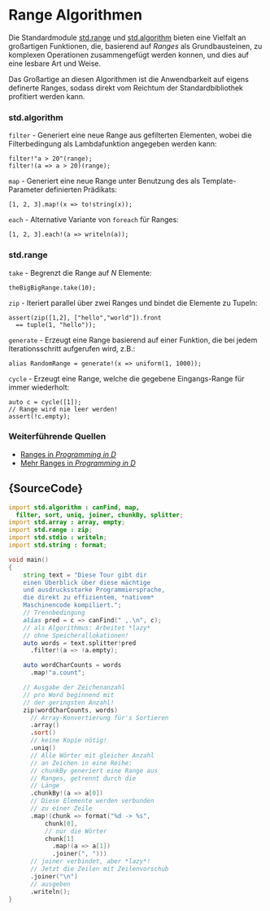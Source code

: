 # Range Algorithmen

Die Standardmodule [std.range](http://dlang.org/phobos/std_range.html)
und [std.algorithm](http://dlang.org/phobos/std_algorithm.html)
bieten eine Vielfalt an großartigen Funktionen, die, basierend
auf *Ranges* als Grundbausteinen, zu komplexen Operationen 
zusammengefügt werden konnen, und dies auf eine lesbare Art und Weise.

Das Großartige an diesen Algorithmen ist die Anwendbarkeit
auf eigens definerte Ranges, sodass direkt vom Reichtum
der Standardbibliothek profitiert werden kann.

### std.algorithm

`filter` - Generiert eine neue Range aus gefilterten Elementen, wobei
die Filterbedingung als Lambdafunktion angegeben werden kann:

    filter!"a > 20"(range);
    filter!(a => a > 20)(range);

`map` - Generiert eine neue Range unter Benutzung des als Template-Parameter
definierten Prädikats:

    [1, 2, 3].map!(x => to!string(x));

`each` - Alternative Variante von `foreach` für Ranges:

    [1, 2, 3].each!(a => writeln(a));

### std.range
`take` - Begrenzt die Range auf *N* Elemente:

    theBigBigRange.take(10);

`zip` - Iteriert parallel über zwei Ranges und bindet die Elemente 
zu Tupeln:

    assert(zip([1,2], ["hello","world"]).front
      == tuple(1, "hello"));

`generate` - Erzeugt eine Range basierend auf einer Funktion, 
die bei jedem Iterationsschritt aufgerufen wird, z.B.:

    alias RandomRange = generate!(x => uniform(1, 1000));

`cycle` - Erzeugt eine Range, welche die gegebene Eingangs-Range 
für immer wiederholt:

    auto c = cycle([1]);
    // Range wird nie leer werden!
    assert(!c.empty);


### Weiterführende Quellen

- [Ranges in _Programming in D_](http://ddili.org/ders/d.en/ranges.html)
- [Mehr Ranges in _Programming in D_](http://ddili.org/ders/d.en/ranges_more.html)

## {SourceCode}

```d
import std.algorithm : canFind, map,
  filter, sort, uniq, joiner, chunkBy, splitter;
import std.array : array, empty;
import std.range : zip;
import std.stdio : writeln;
import std.string : format;

void main()
{
    string text = "Diese Tour gibt dir 
    einen Überblick über diese mächtige
    und ausdrucksstarke Programmiersprache,
    die direkt zu effizientem, *nativem*
    Maschinencode kompiliert.";
    // Trennbedingung
    alias pred = c => canFind(" ,.\n", c);
    // als Algorithmus: Arbeitet *lazy*
    // ohne Speicherallokationen!
    auto words = text.splitter!pred
      .filter!(a => !a.empty);

    auto wordCharCounts = words
      .map!"a.count";

    // Ausgabe der Zeichenanzahl 
    // pro Word beginnend mit 
    // der geringsten Anzahl!
    zip(wordCharCounts, words)
      // Array-Konvertierung für's Sortieren
      .array()
      .sort()
      // keine Kopie nötig!
      .uniq()
      // Alle Wörter mit gleicher Anzahl 
      // an Zeichen in eine Reihe:
      // chunkBy generiert eine Range aus
      // Ranges, getrennt durch die 
      // Länge
      .chunkBy!(a => a[0])
      // Diese Elemente werden verbunden
      // zu einer Zeile
      .map!(chunk => format("%d -> %s",
          chunk[0],
          // nur die Wörter
          chunk[1]
            .map!(a => a[1])
            .joiner(", ")))
      // joiner verbindet, aber *lazy*!
      // Jetzt die Zeilen mit Zeilenvorschub
      .joiner("\n")
      // ausgeben
      .writeln();
}
```
